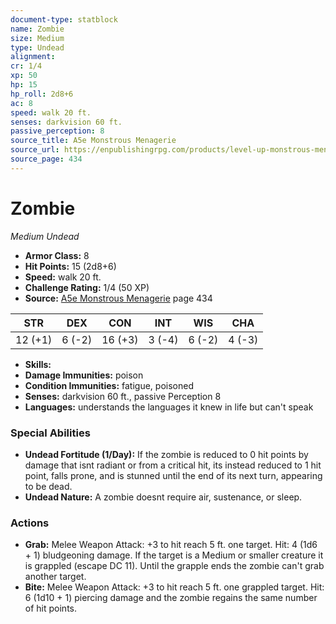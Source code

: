 ```yaml
---
document-type: statblock
name: Zombie
size: Medium
type: Undead
alignment: 
cr: 1/4
xp: 50
hp: 15
hp_roll: 2d8+6
ac: 8
speed: walk 20 ft.
senses: darkvision 60 ft. 
passive_perception: 8
source_title: A5e Monstrous Menagerie
source_url: https://enpublishingrpg.com/products/level-up-monstrous-menagerie-a5e
source_page: 434
---
```


# Zombie

*Medium* *Undead*

- **Armor Class:** 8
- **Hit Points:** 15 (2d8+6)
- **Speed:** walk 20 ft.
- **Challenge Rating:** 1/4 (50 XP)
- **Source:** [A5e Monstrous Menagerie](https://enpublishingrpg.com/products/level-up-monstrous-menagerie-a5e) page 434

| STR | DEX | CON | INT | WIS | CHA |
| --- | --- | --- | --- | --- | --- |
| 12 (+1) | 6 (-2) | 16 (+3) | 3 (-4) | 6 (-2) | 4 (-3) |

- **Skills:** 
- **Damage Immunities:** poison
- **Condition Immunities:** fatigue, poisoned
- **Senses:** darkvision 60 ft., passive Perception 8
- **Languages:** understands the languages it knew in life but can't speak

### Special Abilities

- **Undead Fortitude (1/Day):** If the zombie is reduced to 0 hit points by damage that isnt radiant or from a critical hit, its instead reduced to 1 hit point, falls prone, and is stunned until the end of its next turn, appearing to be dead.
- **Undead Nature:** A zombie doesnt require air, sustenance, or sleep.

### Actions

- **Grab:** Melee Weapon Attack: +3 to hit  reach 5 ft.  one target. Hit: 4 (1d6 + 1) bludgeoning damage. If the target is a Medium or smaller creature  it is grappled (escape DC 11). Until the grapple ends  the zombie can't grab another target.
- **Bite:** Melee Weapon Attack: +3 to hit  reach 5 ft.  one grappled target. Hit: 6 (1d10 + 1) piercing damage  and the zombie regains the same number of hit points.
